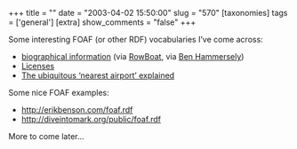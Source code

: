 +++
title = ""
date = "2003-04-02 15:50:00"
slug = "570"
[taxonomies]
tags = ['general']
[extra]
show_comments = "false"
+++

Some interesting FOAF (or other RDF) vocabularies I’ve come across:

- [biographical information](http://internetalchemy.org/vocab/bio/0.1/) (via [RowBoat](http://bopuc.levendis.com/RowBoat/archives/-2003/03/15/digital_identity.php), via [Ben Hammersely](http://www.benhammersley.com/archives/003888.html))
- [Licenses](http://web.resource.org/cc/)
- [The ubiquitous ‘nearest airport’ explained](http://www.perceive.net/pages/page/articles/year/2002/month/12#9)

Some nice FOAF examples:

- <http://erikbenson.com/foaf.rdf>
- <http://diveintomark.org/public/foaf.rdf>

More to come later…
